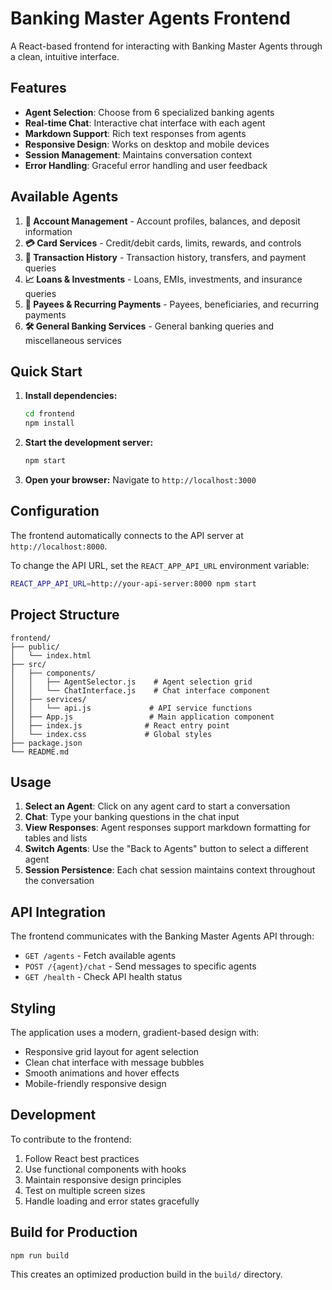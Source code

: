 # Banking Master Agents Frontend

A React-based frontend for interacting with Banking Master Agents through a clean, intuitive interface.

## Features

- **Agent Selection**: Choose from 6 specialized banking agents
- **Real-time Chat**: Interactive chat interface with each agent
- **Markdown Support**: Rich text responses from agents
- **Responsive Design**: Works on desktop and mobile devices
- **Session Management**: Maintains conversation context
- **Error Handling**: Graceful error handling and user feedback

## Available Agents

1. **🏦 Account Management** - Account profiles, balances, and deposit information
2. **💳 Card Services** - Credit/debit cards, limits, rewards, and controls
3. **💸 Transaction History** - Transaction history, transfers, and payment queries
4. **📈 Loans & Investments** - Loans, EMIs, investments, and insurance queries
5. **🔄 Payees & Recurring Payments** - Payees, beneficiaries, and recurring payments
6. **🛠️ General Banking Services** - General banking queries and miscellaneous services

## Quick Start

1. **Install dependencies:**
   ```bash
   cd frontend
   npm install
   ```

2. **Start the development server:**
   ```bash
   npm start
   ```

3. **Open your browser:**
   Navigate to `http://localhost:3000`

## Configuration

The frontend automatically connects to the API server at `http://localhost:8000`. 

To change the API URL, set the `REACT_APP_API_URL` environment variable:

```bash
REACT_APP_API_URL=http://your-api-server:8000 npm start
```

## Project Structure

```
frontend/
├── public/
│   └── index.html
├── src/
│   ├── components/
│   │   ├── AgentSelector.js    # Agent selection grid
│   │   └── ChatInterface.js    # Chat interface component
│   ├── services/
│   │   └── api.js             # API service functions
│   ├── App.js                 # Main application component
│   ├── index.js              # React entry point
│   └── index.css             # Global styles
├── package.json
└── README.md
```

## Usage

1. **Select an Agent**: Click on any agent card to start a conversation
2. **Chat**: Type your banking questions in the chat input
3. **View Responses**: Agent responses support markdown formatting for tables and lists
4. **Switch Agents**: Use the "Back to Agents" button to select a different agent
5. **Session Persistence**: Each chat session maintains context throughout the conversation

## API Integration

The frontend communicates with the Banking Master Agents API through:

- `GET /agents` - Fetch available agents
- `POST /{agent}/chat` - Send messages to specific agents
- `GET /health` - Check API health status

## Styling

The application uses a modern, gradient-based design with:
- Responsive grid layout for agent selection
- Clean chat interface with message bubbles
- Smooth animations and hover effects
- Mobile-friendly responsive design

## Development

To contribute to the frontend:

1. Follow React best practices
2. Use functional components with hooks
3. Maintain responsive design principles
4. Test on multiple screen sizes
5. Handle loading and error states gracefully

## Build for Production

```bash
npm run build
```

This creates an optimized production build in the `build/` directory.